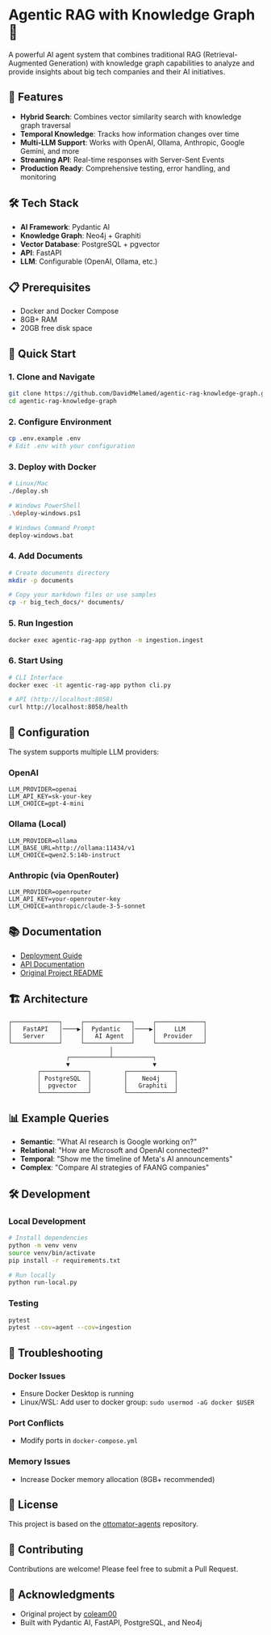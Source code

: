 # Agentic RAG with Knowledge Graph 🤖

A powerful AI agent system that combines traditional RAG (Retrieval-Augmented Generation) with knowledge graph capabilities to analyze and provide insights about big tech companies and their AI initiatives.

## 🚀 Features

- **Hybrid Search**: Combines vector similarity search with knowledge graph traversal
- **Temporal Knowledge**: Tracks how information changes over time
- **Multi-LLM Support**: Works with OpenAI, Ollama, Anthropic, Google Gemini, and more
- **Streaming API**: Real-time responses with Server-Sent Events
- **Production Ready**: Comprehensive testing, error handling, and monitoring

## 🛠️ Tech Stack

- **AI Framework**: Pydantic AI
- **Knowledge Graph**: Neo4j + Graphiti
- **Vector Database**: PostgreSQL + pgvector
- **API**: FastAPI
- **LLM**: Configurable (OpenAI, Ollama, etc.)

## 📋 Prerequisites

- Docker and Docker Compose
- 8GB+ RAM
- 20GB free disk space

## 🚀 Quick Start

### 1. Clone and Navigate
```bash
git clone https://github.com/DavidMelamed/agentic-rag-knowledge-graph.git
cd agentic-rag-knowledge-graph
```

### 2. Configure Environment
```bash
cp .env.example .env
# Edit .env with your configuration
```

### 3. Deploy with Docker
```bash
# Linux/Mac
./deploy.sh

# Windows PowerShell
.\deploy-windows.ps1

# Windows Command Prompt
deploy-windows.bat
```

### 4. Add Documents
```bash
# Create documents directory
mkdir -p documents

# Copy your markdown files or use samples
cp -r big_tech_docs/* documents/
```

### 5. Run Ingestion
```bash
docker exec agentic-rag-app python -m ingestion.ingest
```

### 6. Start Using
```bash
# CLI Interface
docker exec -it agentic-rag-app python cli.py

# API (http://localhost:8058)
curl http://localhost:8058/health
```

## 🔧 Configuration

The system supports multiple LLM providers:

### OpenAI
```env
LLM_PROVIDER=openai
LLM_API_KEY=sk-your-key
LLM_CHOICE=gpt-4-mini
```

### Ollama (Local)
```env
LLM_PROVIDER=ollama
LLM_BASE_URL=http://ollama:11434/v1
LLM_CHOICE=qwen2.5:14b-instruct
```

### Anthropic (via OpenRouter)
```env
LLM_PROVIDER=openrouter
LLM_API_KEY=your-openrouter-key
LLM_CHOICE=anthropic/claude-3-5-sonnet
```

## 📚 Documentation

- [Deployment Guide](README-DEPLOYMENT.md)
- [API Documentation](http://localhost:8058/docs)
- [Original Project README](README-ORIGINAL.md)

## 🏗️ Architecture

```
┌─────────────┐     ┌─────────────┐     ┌─────────────┐
│   FastAPI   │────▶│  Pydantic   │────▶│     LLM     │
│   Server    │     │   AI Agent  │     │  Provider   │
└─────────────┘     └─────────────┘     └─────────────┘
                            │
                ┌───────────┴───────────┐
                ▼                       ▼
        ┌─────────────┐         ┌─────────────┐
        │ PostgreSQL  │         │    Neo4j    │
        │  pgvector   │         │   Graphiti  │
        └─────────────┘         └─────────────┘
```

## 📊 Example Queries

- **Semantic**: "What AI research is Google working on?"
- **Relational**: "How are Microsoft and OpenAI connected?"
- **Temporal**: "Show me the timeline of Meta's AI announcements"
- **Complex**: "Compare AI strategies of FAANG companies"

## 🛠️ Development

### Local Development
```bash
# Install dependencies
python -m venv venv
source venv/bin/activate
pip install -r requirements.txt

# Run locally
python run-local.py
```

### Testing
```bash
pytest
pytest --cov=agent --cov=ingestion
```

## 🐛 Troubleshooting

### Docker Issues
- Ensure Docker Desktop is running
- Linux/WSL: Add user to docker group: `sudo usermod -aG docker $USER`

### Port Conflicts
- Modify ports in `docker-compose.yml`

### Memory Issues
- Increase Docker memory allocation (8GB+ recommended)

## 📄 License

This project is based on the [ottomator-agents](https://github.com/coleam00/ottomator-agents) repository.

## 🤝 Contributing

Contributions are welcome! Please feel free to submit a Pull Request.

## 🌟 Acknowledgments

- Original project by [coleam00](https://github.com/coleam00)
- Built with Pydantic AI, FastAPI, PostgreSQL, and Neo4j